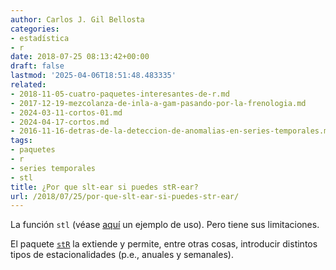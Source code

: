 ```yaml
---
author: Carlos J. Gil Bellosta
categories:
- estadística
- r
date: 2018-07-25 08:13:42+00:00
draft: false
lastmod: '2025-04-06T18:51:48.483335'
related:
- 2018-11-05-cuatro-paquetes-interesantes-de-r.md
- 2017-12-19-mezcolanza-de-inla-a-gam-pasando-por-la-frenologia.md
- 2024-03-11-cortos-01.md
- 2024-04-17-cortos.md
- 2016-11-16-detras-de-la-deteccion-de-anomalias-en-series-temporales.md
tags:
- paquetes
- r
- series temporales
- stl
title: ¿Por que slt-ear si puedes stR-ear?
url: /2018/07/25/por-que-slt-ear-si-puedes-str-ear/
---
```


La función `stl` (véase [aquí](https://www.datanalytics.com/2018/07/23/suicidios-crisis-y-cambios-de-regimen-en-series-temporales/) un ejemplo de uso). Pero tiene sus limitaciones.

El paquete [`stR`](https://cran.r-project.org/web/packages/stR/vignettes/stRvignette.html) la extiende y permite, entre otras cosas, introducir distintos tipos de estacionalidades (p.e., anuales y semanales).